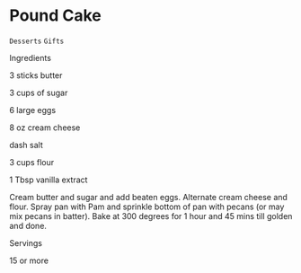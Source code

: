 # Pound Cake

`Desserts` `Gifts`

 

  Ingredients  

  3 sticks butter

3 cups of sugar

6 large eggs

8 oz cream cheese

dash salt

3 cups flour

1 Tbsp vanilla extract

Cream butter and sugar and add beaten eggs. Alternate cream cheese and flour. Spray pan with Pam and sprinkle bottom of pan with pecans (or may mix pecans in batter). Bake at 300 degrees for 1 hour and 45 mins till golden and done.  

   Servings  

  15 or more  

 
